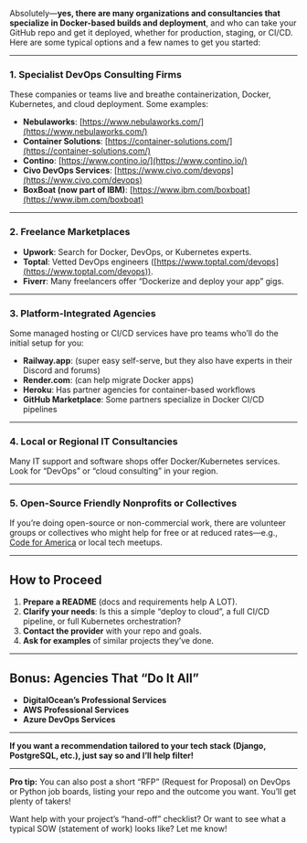 Absolutely—**yes, there are many organizations and consultancies that specialize in Docker-based builds and deployment**, and who can take your GitHub repo and get it deployed, whether for production, staging, or CI/CD. Here are some typical options and a few names to get you started:

---

### 1. **Specialist DevOps Consulting Firms**

These companies or teams live and breathe containerization, Docker, Kubernetes, and cloud deployment. Some examples:

* **Nebulaworks**: [https://www.nebulaworks.com/](https://www.nebulaworks.com/)
* **Container Solutions**: [https://container-solutions.com/](https://container-solutions.com/)
* **Contino**: [https://www.contino.io/](https://www.contino.io/)
* **Civo DevOps Services**: [https://www.civo.com/devops](https://www.civo.com/devops)
* **BoxBoat (now part of IBM)**: [https://www.ibm.com/boxboat](https://www.ibm.com/boxboat)

---

### 2. **Freelance Marketplaces**

* **Upwork**: Search for Docker, DevOps, or Kubernetes experts.
* **Toptal**: Vetted DevOps engineers ([https://www.toptal.com/devops](https://www.toptal.com/devops)).
* **Fiverr**: Many freelancers offer “Dockerize and deploy your app” gigs.

---

### 3. **Platform-Integrated Agencies**

Some managed hosting or CI/CD services have pro teams who’ll do the initial setup for you:

* **Railway.app**: (super easy self-serve, but they also have experts in their Discord and forums)
* **Render.com**: (can help migrate Docker apps)
* **Heroku**: Has partner agencies for container-based workflows
* **GitHub Marketplace**: Some partners specialize in Docker CI/CD pipelines

---

### 4. **Local or Regional IT Consultancies**

Many IT support and software shops offer Docker/Kubernetes services. Look for “DevOps” or “cloud consulting” in your region.

---

### 5. **Open-Source Friendly Nonprofits or Collectives**

If you’re doing open-source or non-commercial work, there are volunteer groups or collectives who might help for free or at reduced rates—e.g., [Code for America](https://www.codeforamerica.org/) or local tech meetups.

---

## **How to Proceed**

1. **Prepare a README** (docs and requirements help A LOT).
2. **Clarify your needs**: Is this a simple “deploy to cloud”, a full CI/CD pipeline, or full Kubernetes orchestration?
3. **Contact the provider** with your repo and goals.
4. **Ask for examples** of similar projects they’ve done.

---

## **Bonus: Agencies That “Do It All”**

* **DigitalOcean’s Professional Services**
* **AWS Professional Services**
* **Azure DevOps Services**

---

**If you want a recommendation tailored to your tech stack (Django, PostgreSQL, etc.), just say so and I’ll help filter!**

---

**Pro tip:**
You can also post a short “RFP” (Request for Proposal) on DevOps or Python job boards, listing your repo and the outcome you want. You’ll get plenty of takers!

Want help with your project’s “hand-off” checklist? Or want to see what a typical SOW (statement of work) looks like? Let me know!
